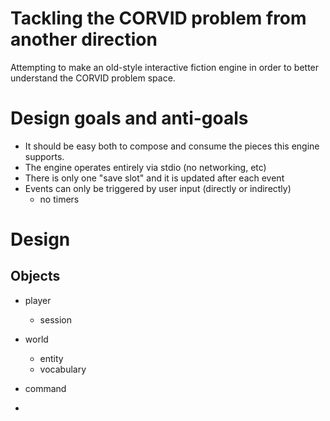 # Tackling the CORVID problem from another direction

Attempting to make an old-style interactive fiction engine in order to better
understand the CORVID problem space.

# Design goals and anti-goals

- It should be easy both to compose and consume the pieces this engine supports.
- The engine operates entirely via stdio (no networking, etc)
- There is only one "save slot" and it is updated after each event
- Events can only be triggered by user input (directly or indirectly)
  - no timers
  
# Design

## Objects

- player
  - session
- world
  - entity
  - vocabulary
- command

- 

